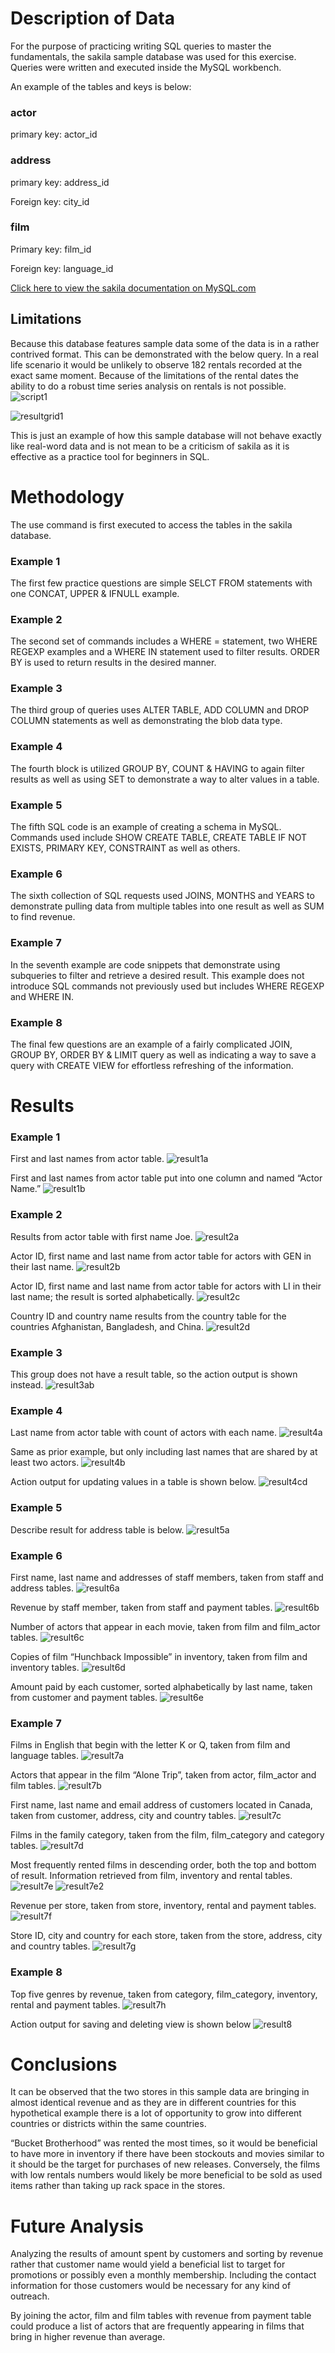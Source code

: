 # Description of Data

For the purpose of practicing writing SQL queries to master the fundamentals, the sakila sample database was used for this exercise. Queries were written and executed inside the MySQL workbench.

An example of the tables and keys is below:

### actor
primary key:  actor_id

### address
primary key:  address_id

Foreign key: city_id

### film
Primary key: film_id

Foreign key: language_id

[Click here to view the sakila documentation on MySQL.com](https://dev.mysql.com/doc/sakila/en/)
## Limitations
Because this database features sample data some of the data is in a rather contrived format. This can be demonstrated with the below query. In a real life scenario it would be unlikely to observe 182 rentals recorded at the exact same moment. Because of the limitations of the rental dates the ability to do a robust time series analysis on rentals is not possible.
![script1](Images/script1.PNG)

![resultgrid1](Images/resultgrid1.PNG)

This is just an example of how this sample database will not behave exactly like real-word data and is not mean to be a criticism of sakila as it is effective as a practice tool for beginners in SQL. 

# Methodology
The use command is first executed to access the tables in the sakila database.
### Example 1
The first few practice questions are simple SELCT FROM statements with one CONCAT, UPPER & IFNULL example.

### Example 2
The second set of commands includes a WHERE = statement, two WHERE REGEXP examples and a WHERE IN statement used to filter results. ORDER BY is used to return results in the desired manner.

### Example 3
The third group of queries uses ALTER TABLE, ADD COLUMN and DROP COLUMN statements as well as demonstrating the blob data type.

### Example 4
The fourth block is utilized GROUP BY, COUNT & HAVING to again filter results as well as using SET to demonstrate a way to alter values in a table.

### Example 5
The fifth SQL code is an example of creating a schema in MySQL. Commands used include SHOW CREATE TABLE, CREATE TABLE IF NOT EXISTS, PRIMARY KEY, CONSTRAINT as well as others.

### Example 6
The sixth collection of SQL requests used JOINS, MONTHS and YEARS to demonstrate pulling data from multiple tables into one result as well as SUM to find revenue.

### Example 7
In the seventh example are code snippets that demonstrate using subqueries to filter and retrieve a desired result. This example does not introduce SQL commands not previously used but includes WHERE REGEXP and WHERE IN.

### Example 8
The final few questions are an example of a fairly complicated JOIN, GROUP BY, ORDER BY & LIMIT query as well as indicating a way to save a query with CREATE VIEW for effortless refreshing of the information.

# Results
### Example 1
First and last names from actor table.
![result1a](Images/result1a.PNG)

First and last names from actor table put into one column and named “Actor Name.”
![result1b](Images/result1b.PNG)

### Example 2
Results from actor table with first name Joe.
![result2a](Images/result2a.PNG)

Actor ID, first name and last name from actor table for actors with GEN in their last name.
![result2b](Images/result2b.PNG)

Actor ID, first name and last name from actor table for actors with LI in their last name; the result is sorted alphabetically.
![result2c](Images/result2c.PNG)

Country ID and country name results from the country table for the countries Afghanistan, Bangladesh, and China.
![result2d](Images/result2d.PNG)

### Example 3
This group does not have a result table, so the action output is shown instead.
![result3ab](Images/result3ab.PNG)

### Example 4
Last name from actor table with count of actors with each name.
![result4a](Images/result4a.PNG)

Same as prior example, but only including last names that are shared by at least two actors.
![result4b](Images/result4b.PNG)

Action output for updating values in a table is shown below.
![result4cd](Images/result4cd.PNG)

### Example 5
Describe result for address table is below.
![result5a](Images/result5a.PNG)

### Example 6
First name, last name and addresses of staff members, taken from staff and address tables.
![result6a](Images/result6a.PNG)

Revenue by staff member, taken from staff and payment tables.
![result6b](Images/result6b.PNG)

Number of actors that appear in each movie, taken from film and film_actor tables.
![result6c](Images/result6c.PNG)

Copies of  film “Hunchback Impossible” in inventory, taken from film and inventory tables.
![result6d](Images/result6d.PNG)

Amount paid by each customer, sorted alphabetically by last name, taken from customer and payment tables.
![result6e](Images/result6e.PNG)

### Example 7
Films in English that begin with the letter K or Q, taken from film and language tables.
![result7a](Images/result7a.PNG)

Actors that appear in the film “Alone Trip”, taken from actor, film_actor and film tables.
![result7b](Images/result7b.PNG)

First name, last name and email address of customers located in Canada, taken from customer, address, city and country tables.
![result7c](Images/result7c.PNG)

Films in the family category, taken from the film, film_category and category tables.
![result7d](Images/result7d.PNG)

Most frequently rented films in descending order, both the top and bottom of result. Information retrieved from film, inventory and rental tables.
![result7e](Images/result7e.PNG)
![result7e2](Images/result7e2.PNG)

Revenue per store, taken from store, inventory, rental and payment tables.
![result7f](Images/result7f.PNG)

Store ID, city and country for each store, taken from the store, address, city and country tables.
![result7g](Images/result7g.PNG)

### Example 8
Top five genres by revenue, taken from category, film_category, inventory, rental and payment tables.
![result7h](Images/result7h.PNG)

Action output for saving and deleting view is shown below
![result8](Images/result8.PNG)

# Conclusions
It can be observed that the two stores in this sample data are bringing in almost identical revenue and as they are in different countries for this hypothetical example there is a lot of opportunity to grow into different countries or districts within the same countries.

“Bucket Brotherhood” was rented the most times, so it would be beneficial to have more in inventory if there have been stockouts and movies similar to it should be the target for purchases of new releases. Conversely, the films with low rentals numbers would likely be more beneficial to be sold as used items rather than taking up rack space in the stores.

# Future Analysis
Analyzing the results of amount spent by customers and sorting by revenue rather that customer name would yield a beneficial list to target for promotions or possibly even a monthly membership. Including the contact information for those customers would be necessary for any kind of outreach.

By joining the actor, film and film tables with revenue from payment table could produce a list of actors that are frequently appearing in films that bring in higher revenue than average.
